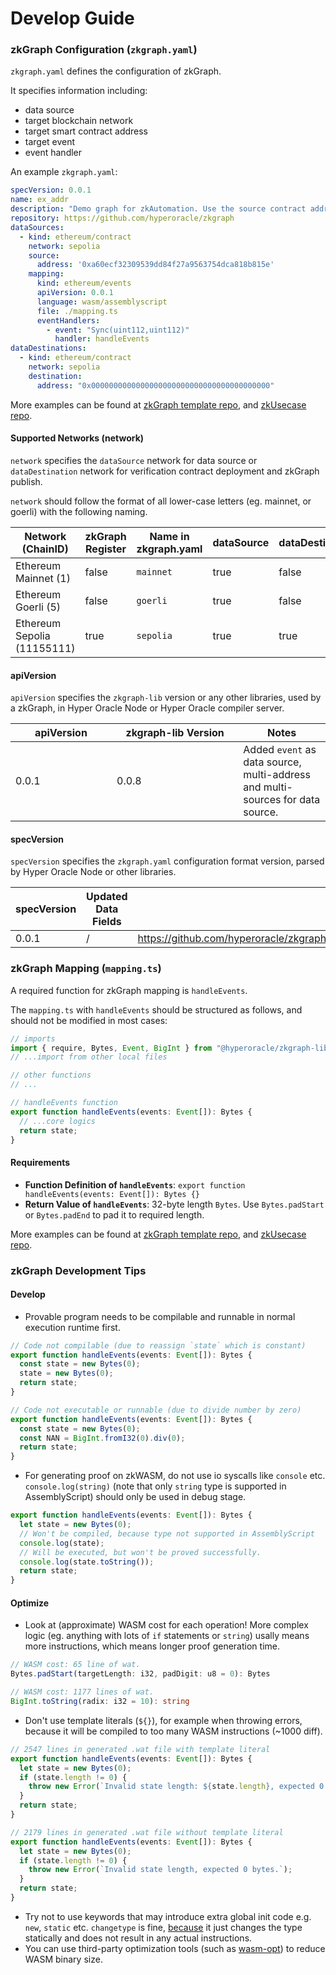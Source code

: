 # Develop Guide

### zkGraph Configuration (`zkgraph.yaml`)

`zkgraph.yaml` defines the configuration of zkGraph.

It specifies information including:

* data source
* target blockchain network
* target smart contract address
* target event
* event handler

An example `zkgraph.yaml`:

```yaml
specVersion: 0.0.1
name: ex_addr
description: "Demo graph for zkAutomation. Use the source contract address as the trigger payload."
repository: https://github.com/hyperoracle/zkgraph
dataSources:
  - kind: ethereum/contract
    network: sepolia
    source:
      address: '0xa60ecf32309539dd84f27a9563754dca818b815e'
    mapping:
      kind: ethereum/events
      apiVersion: 0.0.1
      language: wasm/assemblyscript
      file: ./mapping.ts
      eventHandlers:
        - event: "Sync(uint112,uint112)"
          handler: handleEvents
dataDestinations:
  - kind: ethereum/contract
    network: sepolia
    destination:
      address: "0x0000000000000000000000000000000000000000"
```

More examples can be found at [zkGraph template repo](https://github.com/hyperoracle/zkgraph/tree/master/example), and [zkUsecase repo](https://github.com/LiRiu/zkUsecase/tree/master/example).

#### Supported Networks (network)

`network` specifies the `dataSource` network for data source or `dataDestination` network for verification contract deployment and zkGraph publish.

`network` should follow the format of all lower-case letters (eg. mainnet, or goerli) with the following naming.

<table><thead><tr><th width="263">Network (ChainID)</th><th data-hidden data-type="checkbox">zkGraph Register</th><th data-hidden>Name in zkgraph.yaml</th><th data-hidden data-type="checkbox">dataSource</th><th data-hidden data-type="checkbox">dataDestination</th></tr></thead><tbody><tr><td>Ethereum Mainnet (1)</td><td>false</td><td><code>mainnet</code></td><td>true</td><td>false</td></tr><tr><td>Ethereum Goerli (5)</td><td>false</td><td><code>goerli</code></td><td>true</td><td>false</td></tr><tr><td>Ethereum Sepolia (11155111)</td><td>true</td><td><code>sepolia</code></td><td>true</td><td>true</td></tr></tbody></table>

#### apiVersion

`apiVersion` specifies the `zkgraph-lib` version or any other libraries, used by a zkGraph, in Hyper Oracle Node or Hyper Oracle compiler server.

<table><thead><tr><th width="146">apiVersion</th><th width="186.33333333333331">zkgraph-lib Version</th><th>Notes</th></tr></thead><tbody><tr><td>0.0.1</td><td>0.0.8</td><td>Added <code>event</code> as data source, multi-address and multi-sources for data source.</td></tr></tbody></table>

#### specVersion

`specVersion` specifies the `zkgraph.yaml` configuration format version, parsed by Hyper Oracle Node or other libraries.

<table><thead><tr><th>specVersion</th><th>Updated Data Fields</th><th data-type="content-ref">Example</th></tr></thead><tbody><tr><td>0.0.1</td><td>/</td><td><a href="https://github.com/hyperoracle/zkgraph/blob/4329897bf502ecf8cc36ecac8d39df75bf3b8f8f/src/zkgraph.yaml">https://github.com/hyperoracle/zkgraph/blob/4329897bf502ecf8cc36ecac8d39df75bf3b8f8f/src/zkgraph.yaml</a></td></tr></tbody></table>

### zkGraph Mapping (`mapping.ts`)

A required function for zkGraph mapping is `handleEvents`.

The `mapping.ts` with `handleEvents` should be structured as follows, and should not be modified in most cases:

```typescript
// imports
import { require, Bytes, Event, BigInt } from "@hyperoracle/zkgraph-lib";
// ...import from other local files

// other functions
// ...

// handleEvents function
export function handleEvents(events: Event[]): Bytes {
  // ...core logics
  return state;
}
```

#### Requirements

* **Function Definition of `handleEvents`**: `export function handleEvents(events: Event[]): Bytes {}`
* **Return Value of `handleEvents`**: 32-byte length `Bytes`. Use `Bytes.padStart` or `Bytes.padEnd` to pad it to required length.

More examples can be found at [zkGraph template repo](https://github.com/hyperoracle/zkgraph/tree/master/example), and [zkUsecase repo](https://github.com/LiRiu/zkUsecase/tree/master/example).

### zkGraph Development Tips

#### Develop

* Provable program needs to be compilable and runnable in normal execution runtime first.

```typescript
// Code not compilable (due to reassign `state` which is constant)
export function handleEvents(events: Event[]): Bytes {
  const state = new Bytes(0);
  state = new Bytes(0);
  return state;
}

// Code not executable or runnable (due to divide number by zero)
export function handleEvents(events: Event[]): Bytes {
  const state = new Bytes(0);
  const NAN = BigInt.fromI32(0).div(0);
  return state;
}
```

* For generating proof on zkWASM, do not use io syscalls like `console` etc. `console.log(string)` (note that only `string` type is supported in AssemblyScript) should only be used in debug stage.

```typescript
export function handleEvents(events: Event[]): Bytes {
  let state = new Bytes(0);
  // Won't be compiled, because type not supported in AssemblyScript
  console.log(state);
  // Will be executed, but won't be proved successfully.
  console.log(state.toString());
  return state;
}
```

#### Optimize

* Look at (approximate) WASM cost for each operation! More complex logic (eg. anything with lots of `if` statements or `string`) usally means more instructions, which means longer proof generation time.

```typescript
// WASM cost: 65 line of wat.
Bytes.padStart(targetLength: i32, padDigit: u8 = 0): Bytes

// WASM cost: 1177 lines of wat.
BigInt.toString(radix: i32 = 10): string
```

* Don't use template literals (`${}`), for example when throwing errors, because it will be compiled to too many WASM instructions (\~1000 diff).

```typescript
// 2547 lines in generated .wat file with template literal
export function handleEvents(events: Event[]): Bytes {
  let state = new Bytes(0);
  if (state.length != 0) {
    throw new Error(`Invalid state length: ${state.length}, expected 0 bytes.`);
  }
  return state;
}

// 2179 lines in generated .wat file without template literal
export function handleEvents(events: Event[]): Bytes {
  let state = new Bytes(0);
  if (state.length != 0) {
    throw new Error(`Invalid state length, expected 0 bytes.`);
  }
  return state;
}
```

* Try not to use keywords that may introduce extra global init code e.g. `new`, `static` etc. `changetype` is fine, [because](https://github.com/AssemblyScript/assemblyscript/issues/549#issuecomment-474005579) it just changes the type statically and does not result in any actual instructions.
* You can use third-party optimization tools (such as [wasm-opt](https://www.npmjs.com/package/wasm-opt)) to reduce WASM binary size.
